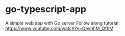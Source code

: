 # go-typescript-app

A simple web app with Go server
Follow along tutorial: https://www.youtube.com/watch?v=QevhhM_QfbM
